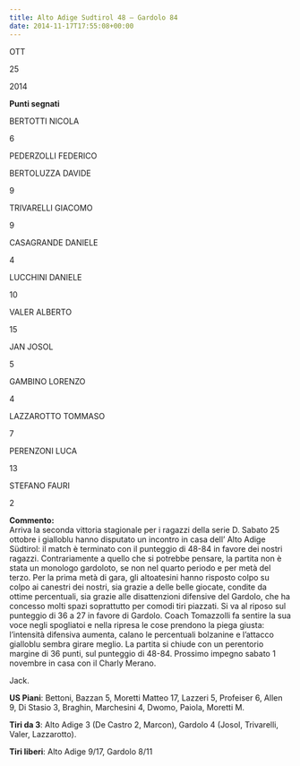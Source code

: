```yaml
---
title: Alto Adige Sudtirol 48 – Gardolo 84
date: 2014-11-17T17:55:08+00:00
---
```

OTT

25

2014

**Punti segnati**

BERTOTTI NICOLA

6

PEDERZOLLI FEDERICO

BERTOLUZZA DAVIDE

9

TRIVARELLI GIACOMO

9

CASAGRANDE DANIELE

4

LUCCHINI DANIELE

10

VALER ALBERTO

15

JAN JOSOL

5

GAMBINO LORENZO

4

LAZZAROTTO TOMMASO

7

PERENZONI LUCA

13

STEFANO FAURI

2

**Commento:**  
Arriva la seconda vittoria stagionale per i ragazzi della serie D. Sabato 25 ottobre i gialloblu hanno disputato un incontro in casa dell’ Alto Adige Südtirol: il match è terminato con il punteggio di 48-84 in favore dei nostri ragazzi. Contrariamente a quello che si potrebbe pensare, la partita non è stata un monologo gardoloto, se non nel quarto periodo e per metà del terzo. Per la prima metà di gara, gli altoatesini hanno risposto colpo su colpo ai canestri dei nostri, sia grazie a delle belle giocate, condite da ottime percentuali, sia grazie alle disattenzioni difensive del Gardolo, che ha concesso molti spazi soprattutto per comodi tiri piazzati. Si va al riposo sul punteggio di 36 a 27 in favore di Gardolo. Coach Tomazzolli fa sentire la sua voce negli spogliatoi e nella ripresa le cose prendono la piega giusta: l’intensità difensiva aumenta, calano le percentuali bolzanine e l’attacco gialloblu sembra girare meglio. La partita si chiude con un perentorio margine di 36 punti, sul punteggio di 48-84. Prossimo impegno sabato 1 novembre in casa con il Charly Merano.

Jack.

**US Piani**: Bettoni, Bazzan 5, Moretti Matteo 17, Lazzeri 5, Profeiser 6, Allen 9, Di Stasio 3, Braghin, Marchesini 4, Dwomo, Paiola, Moretti M.

**Tiri da 3**: Alto Adige 3 (De Castro 2, Marcon), Gardolo 4 (Josol, Trivarelli, Valer, Lazzarotto).

**Tiri liberi**: Alto Adige 9/17, Gardolo 8/11